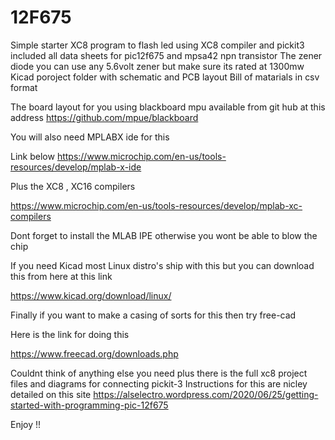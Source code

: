 # 12F675
Simple  starter  XC8 program to flash led using XC8 compiler and  pickit3
included all data sheets for pic12f675 and mpsa42  npn transistor 
The zener diode  you can use any 5.6volt zener but make sure its rated at 1300mw 
Kicad poroject folder  with schematic and PCB layout 
Bill of matarials in csv format 

The board layout for you  using blackboard mpu  available from git hub at this address https://github.com/mpue/blackboard


You will also need MPLABX ide for this

Link below
https://www.microchip.com/en-us/tools-resources/develop/mplab-x-ide

Plus the XC8 , XC16 compilers

https://www.microchip.com/en-us/tools-resources/develop/mplab-xc-compilers

Dont forget to install the MLAB IPE otherwise you wont be able to blow the chip



If you need Kicad most Linux distro's ship with this but you can download this from here at this link

https://www.kicad.org/download/linux/

Finally if you want to make a casing of sorts for this then try free-cad

Here is the link for doing this

https://www.freecad.org/downloads.php

Couldnt think of anything else you need plus there is the full xc8 project files and diagrams for connecting pickit-3 
Instructions for this are nicley detailed on this site 
https://alselectro.wordpress.com/2020/06/25/getting-started-with-programming-pic-12f675



Enjoy !! 

